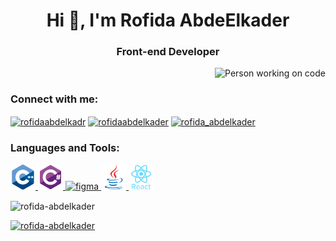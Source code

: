 <h1 align="center">Hi 👋, I'm Rofida AbdeElkader</h1>
<h3 align="center">Front-end Developer</h3>

<p align="right">
  <img src="https://media3.giphy.com/media/v1.Y2lkPTc5MGI3NjExZ3IwZWx3cnhrazhrb2x5dW9ta3lyODVzZ3BrdWlxMXI3eW1wcGNxdSZlcD12MV9pbnRlcm5hbF9naWZfYnlfaWQmY3Q9Zw/78XCFBGOlS6keY1Bil/giphy.gif" alt="Person working on code" width="500" />
</p>

<h3 align="left">Connect with me:</h3>
<p align="left">
  <a href="https://twitter.com/rofidaabdelkadr" target="blank"><img align="center" src="https://raw.githubusercontent.com/rahuldkjain/github-profile-readme-generator/master/src/images/icons/Social/twitter.svg" alt="rofidaabdelkadr" height="30" width="40" /></a>
  <a href="https://linkedin.com/in/rofidaabdelkader" target="blank"><img align="center" src="https://raw.githubusercontent.com/rahuldkjain/github-profile-readme-generator/master/src/images/icons/Social/linked-in-alt.svg" alt="rofidaabdelkader" height="30" width="40" /></a>
  <a href="https://www.leetcode.com/rofida_abdelkader" target="blank"><img align="center" src="https://raw.githubusercontent.com/rahuldkjain/github-profile-readme-generator/master/src/images/icons/Social/leet-code.svg" alt="rofida_abdelkader" height="30" width="40" /></a>
</p>

<h3 align="left">Languages and Tools:</h3>
<p align="left"> 
  <a href="https://www.w3schools.com/cpp/" target="_blank" rel="noreferrer"> 
    <img src="https://raw.githubusercontent.com/devicons/devicon/master/icons/cplusplus/cplusplus-original.svg" alt="cplusplus" width="40" height="40"/> 
  </a> 
  <a href="https://www.w3schools.com/cs/" target="_blank" rel="noreferrer"> 
    <img src="https://raw.githubusercontent.com/devicons/devicon/master/icons/csharp/csharp-original.svg" alt="csharp" width="40" height="40"/> 
  </a> 
  <a href="https://www.figma.com/" target="_blank" rel="noreferrer"> 
    <img src="https://www.vectorlogo.zone/logos/figma/figma-icon.svg" alt="figma" width="40" height="40"/> 
  </a> 
  <a href="https://www.java.com" target="_blank" rel="noreferrer"> 
    <img src="https://raw.githubusercontent.com/devicons/devicon/master/icons/java/java-original.svg" alt="java" width="40" height="40"/> 
  </a> 
  <a href="https://reactjs.org/" target="_blank" rel="noreferrer"> 
    <img src="https://raw.githubusercontent.com/devicons/devicon/master/icons/react/react-original-wordmark.svg" alt="react" width="40" height="40"/> 
  </a> 
</p>

<p><img align="center" src="https://github-readme-streak-stats.herokuapp.com/?user=rofida-abdelkader&" alt="rofida-abdelkader" /></p>
<p align="left"> 
  <a href="https://github.com/ryo-ma/github-profile-trophy"><img src="https://github-profile-trophy.vercel.app/?username=rofida-abdelkader" alt="rofida-abdelkader" /></a> 
</p>
